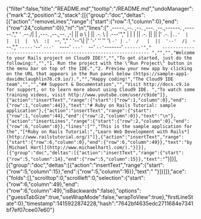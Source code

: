 {"filter":false,"title":"README.md","tooltip":"/README.md","undoManager":{"mark":2,"position":2,"stack":[[{"group":"doc","deltas":[{"action":"removeLines","range":{"start":{"row":1,"column":0},"end":{"row":24,"column":0}},"nl":"\n","lines":["     ,-----.,--.                  ,--. ,---.   ,--.,------.  ,------.","    '  .--./|  | ,---. ,--.,--. ,-|  || o   \\  |  ||  .-.  \\ |  .---'","    |  |    |  || .-. ||  ||  |' .-. |`..'  |  |  ||  |  \\  :|  `--, ","    '  '--'\\|  |' '-' ''  ''  '\\ `-' | .'  /   |  ||  '--'  /|  `---.","     `-----'`--' `---'  `----'  `---'  `--'    `--'`-------' `------'","    ----------------------------------------------------------------- ","","","Welcome to your Rails project on Cloud9 IDE!","","To get started, just do the following:","","1. Run the project with the \"Run Project\" button in the menu bar on top of the IDE.","2. Preview your new app by clicking on the URL that appears in the Run panel below (https://sample-app1-davidmclaughlin76.c9.io/).","","Happy coding!","The Cloud9 IDE team","","","## Support & Documentation","","Visit http://docs.c9.io for support, or to learn more about using Cloud9 IDE. ","To watch some training videos, visit http://www.youtube.com/user/c9ide"]},{"action":"insertText","range":{"start":{"row":1,"column":0},"end":{"row":1,"column":44}},"text":"# Ruby on Rails Tutorial: sample application"},{"action":"insertText","range":{"start":{"row":1,"column":44},"end":{"row":2,"column":0}},"text":"\n"},{"action":"insertLines","range":{"start":{"row":2,"column":0},"end":{"row":6,"column":0}},"lines":["","This is the sample application for the","[*Ruby on Rails Tutorial:","Learn Web Development with Rails*](http://www.railstutorial.org/)"]},{"action":"insertText","range":{"start":{"row":6,"column":0},"end":{"row":6,"column":49}},"text":"by [Michael Hartl](http://www.michaelhartl.com/)."}]}],[{"group":"doc","deltas":[{"action":"insertText","range":{"start":{"row":5,"column":14},"end":{"row":5,"column":15}},"text":"`"}]}],[{"group":"doc","deltas":[{"action":"insertText","range":{"start":{"row":5,"column":15},"end":{"row":5,"column":16}},"text":" "}]}]]},"ace":{"folds":[],"scrolltop":0,"scrollleft":0,"selection":{"start":{"row":6,"column":49},"end":{"row":6,"column":49},"isBackwards":false},"options":{"guessTabSize":true,"useWrapMode":false,"wrapToView":true},"firstLineState":0},"timestamp":1415922874228,"hash":"7642bf4635edc2711684e7341bf7ef07cee07e60"}